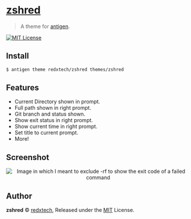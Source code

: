 # [zshred][repo-link]
> A theme for [antigen][antigen-link].

[![MIT License](https://img.shields.io/badge/license-MIT-007EC7.svg?style=flat-square)](/LICENSE)


## Install

```zsh
$ antigen theme redxtech/zshred themes/zshred
```

## Features

* Current Directory shown in prompt.
* Full path shown in right prompt.
* Git branch and status shown.
* Show exit status in right prompt.
* Show current time in right prompt.
* Set title to current prompt.
* More!

## Screenshot

<p align="center">
<img src="https://i.imgur.com/H9crBDc.png" alt="Image in which I meant to exclude -rf to show the exit code of a failed command">
</p>


## Author

**zshred** © [redxtech][author], Released under the [MIT][mit] License.

[mit]:            https://opensource.org/licenses/MIT
[author]:         https://github.com/redxtech
[antigen-link]:   https://github.com/zsh-users/antigen
[repo-link]:      https://github.com/redxtech/zshred
[license-badge]:  https://img.shields.io/badge/license-MIT-007EC7.svg?style=flat-square
